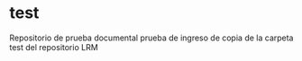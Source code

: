 # test
Repositorio de prueba documental
prueba de ingreso de copia de la carpeta test del repositorio LRM
